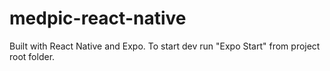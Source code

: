 # medpic-react-native

Built with React Native and Expo.
To start dev run "Expo Start" from project root folder.
